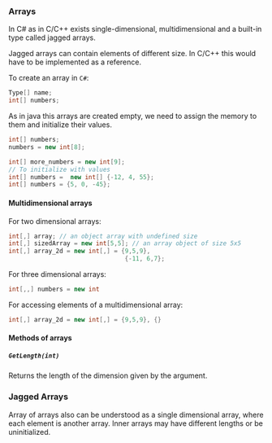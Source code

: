 ### Arrays

In C# as in C/C++ exists single-dimensional, multidimensional and a
built-in type called jagged arrays.

Jagged arrays can contain elements of different size. In C/C++ this would
have to be implemented as a reference.

To create an array in `C#`:

```cs
Type[] name;
int[] numbers;
```

As in java this arrays are created empty, we need to assign the memory to 
them and initialize their values.

```cs
int[] numbers;
numbers = new int[8];

int[] more_numbers = new int[9];
// To initialize with values
int[] numbers =  new int[] {-12, 4, 55};
int[] numbers = {5, 0, -45};
```
#### Multidimensional arrays
For two dimensional arrays:
```cs
int[,] array; // an object array with undefined size
int[,] sizedArray = new int[5,5]; // an array object of size 5x5
int[,] array_2d = new int[,] = {9,5,9}, 
                                {-11, 6,7};
```

For three dimensional arrays:
```cs
int[,,] numbers = new int
```

For accessing elements of a multidimensional array:

```cs
int[,] array_2d = new int[,] = {9,5,9}, {}
```




#### Methods of arrays

##### `GetLength(int)`

Returns the length of the dimension given by the argument.


### Jagged Arrays

Array of arrays also can be understood as a single dimensional array, where
each element is another array. Inner arrays may have different lengths or be
uninitialized.

